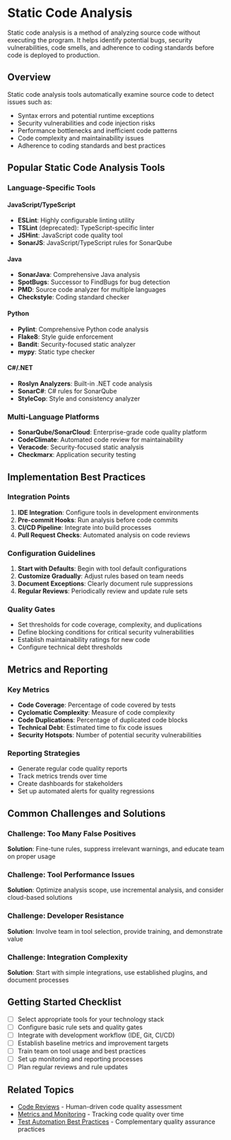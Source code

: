 # Static Code Analysis

Static code analysis is a method of analyzing source code without executing the program. It helps identify potential bugs, security vulnerabilities, code smells, and adherence to coding standards before code is deployed to production.

## Overview

Static code analysis tools automatically examine source code to detect issues such as:
- Syntax errors and potential runtime exceptions
- Security vulnerabilities and code injection risks
- Performance bottlenecks and inefficient code patterns
- Code complexity and maintainability issues
- Adherence to coding standards and best practices

## Popular Static Code Analysis Tools

### Language-Specific Tools

#### JavaScript/TypeScript
- **ESLint**: Highly configurable linting utility
- **TSLint** (deprecated): TypeScript-specific linter
- **JSHint**: JavaScript code quality tool
- **SonarJS**: JavaScript/TypeScript rules for SonarQube

#### Java
- **SonarJava**: Comprehensive Java analysis
- **SpotBugs**: Successor to FindBugs for bug detection
- **PMD**: Source code analyzer for multiple languages
- **Checkstyle**: Coding standard checker

#### Python
- **Pylint**: Comprehensive Python code analysis
- **Flake8**: Style guide enforcement
- **Bandit**: Security-focused static analyzer
- **mypy**: Static type checker

#### C#/.NET
- **Roslyn Analyzers**: Built-in .NET code analysis
- **SonarC#**: C# rules for SonarQube
- **StyleCop**: Style and consistency analyzer

### Multi-Language Platforms
- **SonarQube/SonarCloud**: Enterprise-grade code quality platform
- **CodeClimate**: Automated code review for maintainability
- **Veracode**: Security-focused static analysis
- **Checkmarx**: Application security testing

## Implementation Best Practices

### Integration Points
1. **IDE Integration**: Configure tools in development environments
2. **Pre-commit Hooks**: Run analysis before code commits
3. **CI/CD Pipeline**: Integrate into build processes
4. **Pull Request Checks**: Automated analysis on code reviews

### Configuration Guidelines
1. **Start with Defaults**: Begin with tool default configurations
2. **Customize Gradually**: Adjust rules based on team needs
3. **Document Exceptions**: Clearly document rule suppressions
4. **Regular Reviews**: Periodically review and update rule sets

### Quality Gates
- Set thresholds for code coverage, complexity, and duplications
- Define blocking conditions for critical security vulnerabilities
- Establish maintainability ratings for new code
- Configure technical debt thresholds

## Metrics and Reporting

### Key Metrics
- **Code Coverage**: Percentage of code covered by tests
- **Cyclomatic Complexity**: Measure of code complexity
- **Code Duplications**: Percentage of duplicated code blocks
- **Technical Debt**: Estimated time to fix code issues
- **Security Hotspots**: Number of potential security vulnerabilities

### Reporting Strategies
- Generate regular code quality reports
- Track metrics trends over time
- Create dashboards for stakeholders
- Set up automated alerts for quality regressions

## Common Challenges and Solutions

### Challenge: Too Many False Positives
**Solution**: Fine-tune rules, suppress irrelevant warnings, and educate team on proper usage

### Challenge: Tool Performance Issues
**Solution**: Optimize analysis scope, use incremental analysis, and consider cloud-based solutions

### Challenge: Developer Resistance
**Solution**: Involve team in tool selection, provide training, and demonstrate value

### Challenge: Integration Complexity
**Solution**: Start with simple integrations, use established plugins, and document processes

## Getting Started Checklist

- [ ] Select appropriate tools for your technology stack
- [ ] Configure basic rule sets and quality gates
- [ ] Integrate with development workflow (IDE, Git, CI/CD)
- [ ] Establish baseline metrics and improvement targets
- [ ] Train team on tool usage and best practices
- [ ] Set up monitoring and reporting processes
- [ ] Plan regular reviews and rule updates

## Related Topics

- [Code Reviews](code-reviews.md) - Human-driven code quality assessment
- [Metrics and Monitoring](metrics-monitoring.md) - Tracking code quality over time
- [Test Automation Best Practices](/quality-engineering/test-automation-best-practices.md) - Complementary quality assurance practices